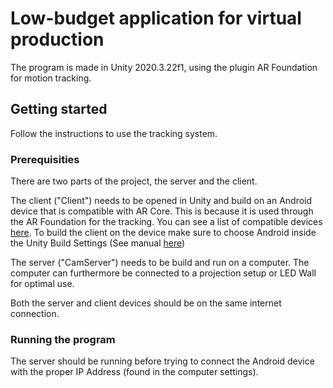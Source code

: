 # Low-budget application for virtual production
The program is made in Unity 2020.3.22f1, using the plugin AR Foundation for motion tracking.

## Getting started
Follow the instructions to use the tracking system.

### Prerequisities
There are two parts of the project, the server and the client.

The client ("Client") needs to be opened in Unity and build on an Android device that is compatible with AR Core. This is because it is used through the AR Foundation for the tracking. You can see a list of compatible devices [here](https://developers.google.com/ar/devices). 
To build the client on the device make sure to choose Android inside the Unity Build Settings (See manual [here](https://docs.unity3d.com/Manual/android-BuildProcess.html))

The server ("CamServer") needs to be build and run on a computer. The computer can furthermore be connected to a projection setup or LED Wall for optimal use.

Both the server and client devices should be on the same internet connection.

### Running the program
The server should be running before trying to connect the Android device with the proper IP Address (found in the computer settings).
